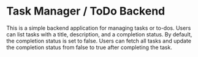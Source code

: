 # Task Manager / ToDo Backend

This is a simple backend application for managing tasks or to-dos.
Users can list tasks with a title, description, and a completion status. By default, the completion status is set to false.
Users can fetch all tasks and update the completion status from false to true after completing the task.
